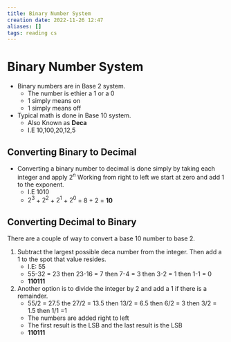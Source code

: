 ```yaml
---
title: Binary Number System
creation date: 2022-11-26 12:47
aliases: []
tags: reading cs
---
```


# Binary Number System
- Binary numbers are in Base 2 system.
	- The number is ethier a 1 or a 0
	- 1 simply means on 
	- 1 simply means off
- Typical math is done in Base 10 system. 
	- Also Known as **Deca**
	-  I.E 10,100,20,12,5 

## Converting Binary to Decimal 
- Converting a binary number to decimal is done simply by taking each integer and apply $2^n$ Working from right to left we start at zero and add 1 to the exponent. 
	- I.E 1010
	- $2^{3}$ + $2^{2}$ + $2^{1}$ + $2^{0}$  = 8 + 2 = **10**

## Converting Decimal to Binary 
There are a couple of way to convert a base 10 number to base 2. 
1. Subtract the largest possible deca number from the integer. Then add a 1 to the spot that value resides.
	-  I.E: 55
	-  55-32 = 23 then 23-16 = 7 then 7-4 = 3 then 3-2 = 1 then 1-1 = 0
	- **110111**
2. Another option is to divide the integer by 2 and add a 1 if there is a remainder.
	- 55/2 = 27.5 the 27/2 = 13.5 then 13/2 = 6.5 then 6/2 = 3 then 3/2 = 1.5 then 1/1 =1
	- The numbers are added right to left
	- The first result is the LSB and the last result is the LSB
	- **110111**



